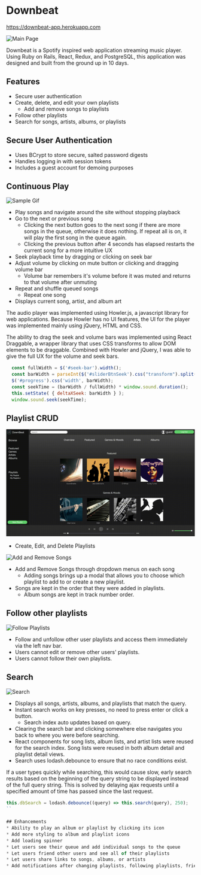 # Downbeat

https://downbeat-app.herokuapp.com

![Main Page](http://res.cloudinary.com/masag0/image/upload/v1518202882/Main_Page_zqsnms.png)

Downbeat is a Spotify inspired web application streaming music player. Using Ruby on Rails, React, Redux, and PostgreSQL, this application was designed and built from the ground up in 10 days.

## Features

* Secure user authentication
* Create, delete, and edit your own playlists
  * Add and remove songs to playlists
* Follow other playlists
* Search for songs, artists, albums, or playlists

## Secure User Authentication

* Uses BCrypt to store secure, salted password digests
* Handles logging in with session tokens
* Includes a guest account for demoing purposes

## Continuous Play
![Sample Gif](https://github.com/masag0/DownBeat/blob/master/app/assets/images/ContPlay.gif)

* Play songs and navigate around the site without stopping playback
* Go to the next or previous song
  * Clicking the next button goes to the next song if there are more songs in the queue, otherwise it does nothing. If repeat all is on, it will play the first song in the queue again.
  * Clicking the previous button after 4 seconds has elapsed restarts the current song for a more intuitive UX
* Seek playback time by dragging or clicking on seek bar
* Adjust volume by clicking on mute button or clicking and dragging volume bar
  * Volume bar remembers it's volume before it was muted and returns to that volume after unmuting
* Repeat and shuffle queued songs
  * Repeat one song
* Displays current song, artist, and album art

The audio player was implemented using Howler.js, a javascript library for web applications. Because Howler has no UI features, the UI for the player was implemented mainly using jQuery, HTML and CSS.

The ability to drag the seek and volume bars was implemented using React Draggable, a wrapper library that uses CSS transforms to allow DOM elements to be draggable. Combined with Howler and jQuery, I was able to give the full UX for the volume and seek bars.

```javascript
  const fullWidth = $('#seek-bar').width();
  const barWidth = parseInt($('#sliderBtnSeek').css("transform").split(',')[4].slice(1));
  $('#progress').css('width', barWidth);
  const seekTime = (barWidth / fullWidth) * window.sound.duration();
  this.setState( { deltaXSeek: barWidth } );
  window.sound.seek(seekTime);
```

## Playlist CRUD

![Playlist CRUD](https://github.com/masag0/DownBeat/blob/master/app/assets/images/PlaylistCRUD.gif)
* Create, Edit, and Delete Playlists

![Add and Remove Songs](https://github.com/masag0/DownBeat/blob/master/app/assets/images/AddRemoveSongs.gif)
* Add and Remove Songs through dropdown menus on each song
  * Adding songs brings up a modal that allows you to choose which playlist to add to or create a new playlist.
* Songs are kept in the order that they were added in playlists.
  * Album songs are kept in track number order.

## Follow other playlists

![Follow Playlists](https://github.com/masag0/DownBeat/blob/master/app/assets/images/Following.gif)

* Follow and unfollow other user playlists and access them immediately via the left nav bar.
* Users cannot edit or remove other users' playlists.
* Users cannot follow their own playlists.

## Search

![Search](https://github.com/masag0/DownBeat/blob/master/app/assets/images/Search.gif)
* Displays all songs, artists, albums, and playlists that match the query.
* Instant search works on key presses, no need to press enter or click a button.
  * Search index auto updates based on query.
* Clearing the search bar and clicking somewhere else navigates you back to where you were before searching.
* React components for song lists, album lists, and artist lists were reused for the search index. Song lists were reused in both album detail and playlist detail views.
* Search uses lodash.debounce to ensure that no race conditions exist.

 If a user types quickly while searching, this would cause slow, early search results based on the beginning of the query string to be displayed instead of the full query string. This is solved by delaying ajax requests until a specified amount of time has passed since the last request.

 ```javascript
 this.dbSearch = lodash.debounce((query) => this.search(query), 250);
 ``

## Enhancements
* Ability to play an album or playlist by clicking its icon
* Add more styling to album and playlist icons
* Add loading spinner
* Let users see their queue and add individual songs to the queue
* Let users friend other users and see all of their playlists
* Let users share links to songs, albums, or artists
* Add notifications after changing playlists, following playlists, friending, or sharing


